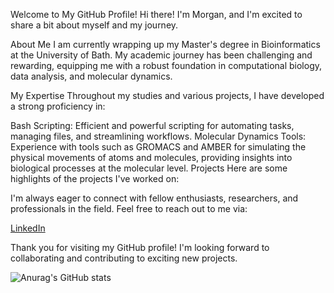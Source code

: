 Welcome to My GitHub Profile!
Hi there! I'm Morgan, and I'm excited to share a bit about myself and my journey.

About Me
I am currently wrapping up my Master's degree in Bioinformatics at the University of Bath. My academic journey has been challenging and rewarding, equipping me with a robust foundation in computational biology, data analysis, and molecular dynamics.

My Expertise
Throughout my studies and various projects, I have developed a strong proficiency in:

Bash Scripting: Efficient and powerful scripting for automating tasks, managing files, and streamlining workflows.
Molecular Dynamics Tools: Experience with tools such as GROMACS and AMBER for simulating the physical movements of atoms and molecules, providing insights into biological processes at the molecular level.
Projects
Here are some highlights of the projects I've worked on:

I'm always eager to connect with fellow enthusiasts, researchers, and professionals in the field. Feel free to reach out to me via:

[LinkedIn]([https://www.linkedin.com/in/yourprofile](https://www.linkedin.com/in/morgan-cockrill-b1b1b223b/))

Thank you for visiting my GitHub profile! I'm looking forward to collaborating and contributing to exciting new projects.


![Anurag's GitHub stats](https://github-readme-stats.vercel.app/api?username=MCrill&show_icons=true&theme=vision-friendly-dark)

